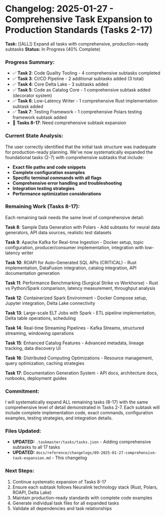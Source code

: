 # Changelog: 2025-01-27 - Comprehensive Task Expansion to Production Standards (Tasks 2-17)

**Task:** [[ALL]] Expand all tasks with comprehensive, production-ready subtasks
**Status:** In Progress (40% Complete)

### Progress Summary:
- ✅ **Task 2**: Code Quality Tooling - 4 comprehensive subtasks completed
- ✅ **Task 3**: CI/CD Pipeline - 2 additional subtasks added (3 total)
- ✅ **Task 4**: Core Delta Lake - 3 subtasks added
- ✅ **Task 5**: Code as Catalog Core - 1 comprehensive subtask added (decorator system)
- ✅ **Task 6**: Low-Latency Writer - 1 comprehensive Rust implementation subtask added  
- ✅ **Task 7**: Testing Framework - 1 comprehensive Polars testing framework subtask added
- 🔄 **Tasks 8-17**: Need comprehensive subtask expansion

### Current State Analysis:
The user correctly identified that the initial task structure was inadequate for production-ready planning. We've now systematically expanded the foundational tasks (2-7) with comprehensive subtasks that include:

- **Exact file paths and code snippets**
- **Complete configuration examples** 
- **Specific terminal commands with all flags**
- **Comprehensive error handling and troubleshooting**
- **Integration testing strategies**
- **Performance optimization considerations**

### Remaining Work (Tasks 8-17):
Each remaining task needs the same level of comprehensive detail:

**Task 8**: Sample Data Generation with Polars - Add subtasks for neural data generators, API data sources, realistic test datasets

**Task 9**: Apache Kafka for Real-time Ingestion - Docker setup, topic configuration, producer/consumer implementation, integration with low-latency writer

**Task 10**: ROAPI for Auto-Generated SQL APIs (CRITICAL) - Rust implementation, DataFusion integration, catalog integration, API documentation generation

**Task 11**: Performance Benchmarking (Surgical Strike vs Workhorse) - Rust vs Python/Spark comparison, latency measurement, throughput analysis

**Task 12**: Containerized Spark Environment - Docker Compose setup, Jupyter integration, Delta Lake connectivity

**Task 13**: Large-scale ELT Jobs with Spark - ETL pipeline implementation, Delta table operations, scheduling

**Task 14**: Real-time Streaming Pipelines - Kafka Streams, structured streaming, windowing operations

**Task 15**: Enhanced Catalog Features - Advanced metadata, lineage tracking, data discovery UI

**Task 16**: Distributed Computing Optimizations - Resource management, query optimization, caching strategies

**Task 17**: Documentation Generation System - API docs, architecture docs, runbooks, deployment guides

### Commitment:
I will systematically expand ALL remaining tasks (8-17) with the same comprehensive level of detail demonstrated in Tasks 2-7. Each subtask will include complete implementation code, exact commands, configuration examples, testing strategies, and integration details.

### Files Updated:
- **UPDATED:** `.taskmaster/tasks/tasks.json` - Adding comprehensive subtasks to all 17 tasks
- **UPDATED:** `docs/reference/changelogs/09-2025-01-27-comprehensive-task-expansion.md` - This changelog

### Next Steps:
1. Continue systematic expansion of Tasks 8-17
2. Ensure each subtask follows Neuralink technology stack (Rust, Polars, ROAPI, Delta Lake)
3. Maintain production-ready standards with complete code examples
4. Generate individual task files for all expanded tasks
5. Validate all dependencies and task relationships 